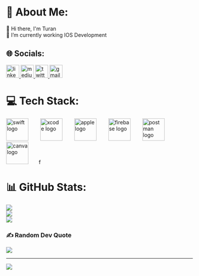# 💫 About Me:
👋 Hi there, I'm Turan<br>🔭 I’m currently working IOS Development<br>


## 🌐 Socials: 
<div align="left">
  <a href="https://www.linkedin.com/in/turancabuk/" target="_blank">
    <img src="https://img.shields.io/static/v1?message=LinkedIn&logo=linkedin&label=&color=0077B5&logoColor=white&labelColor=&style=for-the-badge" height="35" alt="linkedin logo"  />
  </a>
  
  <a href="https://medium.com/@turancabuk" target="_blank">
    <img src="https://img.shields.io/static/v1?message=Medium&logo=medium&label=&color=1DA1F2&logoColor=white&labelColor=&style=for-the-badge" height="35" alt="medium logo"  />
  </a>
  <a href="https://twitter.com/trst1166" target="_blank">
    <img src="https://img.shields.io/static/v1?message=Twitter&logo=twitter&label=&color=1DA1F2&logoColor=white&labelColor=&style=for-the-badge" height="35" alt="twitter logo"  />
  </a>
  <a href="turancabuk66@gmail.com" target="_blank">
    <img src="https://img.shields.io/static/v1?message=Gmail&logo=gmail&label=&color=D14836&logoColor=white&labelColor=&style=for-the-badge" height="35" alt="gmail logo"  />
  </a>
</div>

# 💻 Tech Stack:
<div align="left">
  <img src="https://cdn.jsdelivr.net/gh/devicons/devicon/icons/swift/swift-original.svg" height="60" alt="swift logo"  />
  <img width="24" />
  <img src="https://cdn.jsdelivr.net/gh/devicons/devicon/icons/xcode/xcode-original.svg" height="60" alt="xcode logo"  />
  <img width="24" />
  <img src="https://img.shields.io/badge/Apple-000000?logo=apple&logoColor=white&style=for-the-badge" height="60" alt="apple logo"  />
  <img width="24" />
  <img src="https://cdn.jsdelivr.net/gh/devicons/devicon/icons/firebase/firebase-plain.svg" height="60" alt="firebase logo"  />
  <img width="24" />
  <img src="https://cdn.simpleicons.org/postman/FF6C37" height="60" alt="postman logo"  />
  <img width="24" />
  <img src="https://cdn.simpleicons.org/canva/00C4CC" height="60" alt="canva logo"  />
  <img width="24" />f
</div>

###

# 📊 GitHub Stats:
![](https://github-readme-stats.vercel.app/api?username=turancabuk&theme=dark&hide_border=false&include_all_commits=false&count_private=false)<br/>
![](https://github-readme-streak-stats.herokuapp.com/?user=turancabuk&theme=dark&hide_border=false)<br/>
![](https://github-readme-stats.vercel.app/api/top-langs/?username=turancabuk&theme=dark&hide_border=false&include_all_commits=false&count_private=false&layout=compact)

### ✍️ Random Dev Quote
![](https://quotes-github-readme.vercel.app/api?type=horizontal&theme=radical)

---
[![](https://visitcount.itsvg.in/api?id=turancabuk&icon=0&color=0)](https://visitcount.itsvg.in)

<!-- Proudly created with GPRM ( https://gprm.itsvg.in ) -->
